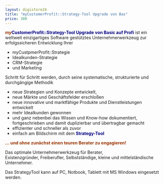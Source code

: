 ```yaml
---
layout: digistore24
title: "myCustomerProfit::Strategy-Tool Upgrade von Bas"
price: 300
---
```

<p><strong><span style="color:#993300;"><em>my</em></span><span style="color:#000080;">CustomerProfit::Strategy-Tool Upgrade von Basic auf Profi</span></strong><span style="color:#000080;">&#xA0;</span>ist ein weltweit&#xA0;einzigartiges Software gest&#xFC;tztes Unternehmerwerkzeug&#xA0;zur erfolgssicheren Entwicklung&#xA0;Ihrer</p>
<ul><li>myCustpmerProfit::Strategie</li>
<li>Idealkunden-Strategie</li>
<li>CRM-Strategie</li>
<li>und Marketing</li>
</ul><p>Schritt f&#xFC;r Schritt werden, durch seine systematische, strukturierte und durchg&#xE4;ngige Methodik</p>
<ul><li>neue Strategien und Konzepte entwickelt,</li>
<li>neue M&#xE4;rkte und Gesch&#xE4;ftsfelder erschlo&#xDF;en</li>
<li>neue innovative und marktf&#xE4;hige Produkte und Dienstleistungen entwickelt</li>
<li>mehr Idealkunden gewonnen</li>
<li>und ganz nebenbei das Wissen und Know-how dokumentiert, fortgeschrieben und damit duplizierbar und &#xFC;bertragbar gemacht</li>
<li>effizienter und schneller als zuvor</li>
<li>einfach am Bildschirm mit dem <span style="color:#000080;"><strong>Strategy-Tool</strong>&#xA0;</span></li>
</ul><p><span style="color:#993300;"><strong>... und ohne zun&#xE4;chst einen teuren Berater zu engagieren!</strong></span></p>
<p>Das optimale Unternehmerwerkzeug f&#xFC;r Berater, Existenzgr&#xFC;nder,&#xA0;Freiberufler, Selbstst&#xE4;ndige, kleine&#xA0;und mittelst&#xE4;ndische Unternehmer.</p>
<p>Das StrategyTool kann auf PC, Notbook,&#xA0;Tablett mit MS Windows eingesetzt werden.</p>